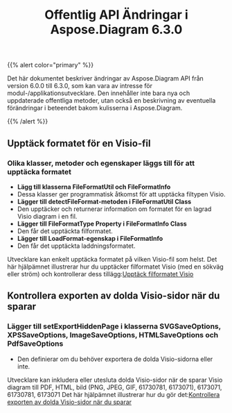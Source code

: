 ﻿---
title: Offentlig API Ändringar i Aspose.Diagram 6.3.0
type: docs
weight: 40
url: /sv/java/public-api-changes-in-aspose-diagram-6-3-0/
---
{{% alert color="primary" %}} 

Det här dokumentet beskriver ändringar av Aspose.Diagram API från version 6.0.0 till 6.3.0, som kan vara av intresse för modul-/applikationsutvecklare. Den innehåller inte bara nya och uppdaterade offentliga metoder, utan också en beskrivning av eventuella förändringar i beteendet bakom kulisserna i Aspose.Diagram.

{{% /alert %}} 
## **Upptäck formatet för en Visio-fil**
### **Olika klasser, metoder och egenskaper läggs till för att upptäcka formatet**
- **Lägg till klasserna FileFormatUtil och FileFormatInfo** 
 - Dessa klasser ger programmatisk åtkomst för att upptäcka filtypen Visio.
- **Lägger till detectFileFormat-metoden i FileFormatUtil Class** 
 - Den upptäcker och returnerar information om formatet för en lagrad Visio diagram i en fil.
- **Lägger till FileFormatType Property i FileFormatInfo Class** 
 - Den får det upptäckta filformatet.
- **Lägger till LoadFormat-egenskap i FileFormatInfo** 
 - Den får det upptäckta laddningsformatet.

 Utvecklare kan enkelt upptäcka formatet på vilken Visio-fil som helst. Det här hjälpämnet illustrerar hur du upptäcker filformatet Visio (med en sökväg eller ström) och kontrollerar dess tillägg:[Upptäck filformatet Visio](/diagram/sv/java/introduction/#Introduction-DetecttheFormatofVisioFile)
## **Kontrollera exporten av dolda Visio-sidor när du sparar**
### **Lägger till setExportHiddenPage i klasserna SVGSaveOptions, XPSSaveOptions, ImageSaveOptions, HTMLSaveOptions och PdfSaveOptions**
- Den definierar om du behöver exportera de dolda Visio-sidorna eller inte.

Utvecklare kan inkludera eller utesluta dolda Visio-sidor när de sparar Visio diagram till PDF, HTML, bild (PNG, JPEG, GIF, 61730781, 6173071), 6173071, 61730781, 6173071 Det här hjälpämnet illustrerar hur du gör det:[Kontrollera exporten av dolda Visio-sidor när du sparar](/diagram/sv/java/set-orientation-and-control-the-export-of-hidden-visio-pages-on-saving/#control-the-export-of-hidden-visio-pages-on-saving)
